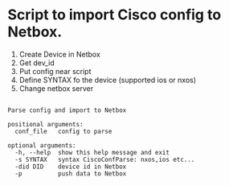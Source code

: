 # Script to import Cisco config to Netbox.

1. Create Device in Netbox 
2. Get  dev_id
3. Put config near script
4. Define SYNTAX fo the device (supported ios or nxos)
5. Change netbox server

```usage: parse.py [-h] -s SYNTAX [-did DID] [-p] conf_file

Parse config and import to Netbox

positional arguments:
  conf_file   config to parse

optional arguments:
  -h, --help  show this help message and exit
  -s SYNTAX   syntax CiscoConfParse: nxos,ios etc...
  -did DID    device id in Netbox
  -p          push data to Netbox
```